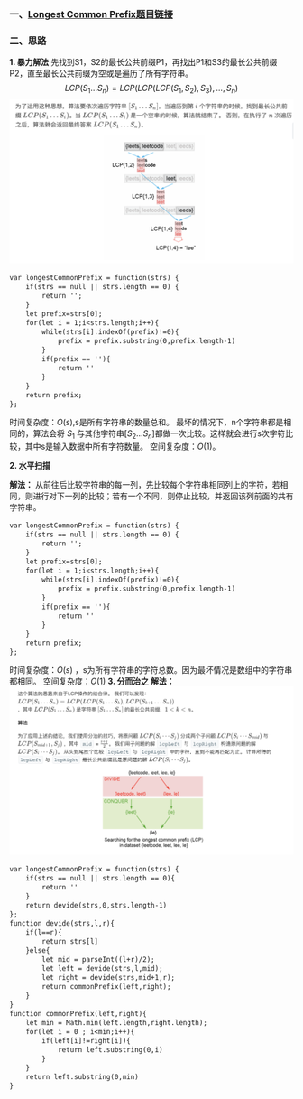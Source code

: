 ### 一、[Longest Common Prefix题目链接](https://leetcode-cn.com/problems/palindrome-number/)
### 二、思路
**1. 暴力解法**
先找到S1，S2的最长公共前缀P1，再找出P1和S3的最长公共前缀P2，直至最长公共前缀为空或是遍历了所有字符串。
$$LCP(S_1...S_n) = LCP(LCP(LCP(S_1,S_2),S_3),...,S_n)$$ 
![](./images/14.png)
```
var longestCommonPrefix = function(strs) {
    if(strs == null || strs.length == 0) {
        return '';
    }
    let prefix=strs[0];
    for(let i = 1;i<strs.length;i++){
        while(strs[i].indexOf(prefix)!=0){
            prefix = prefix.substring(0,prefix.length-1)
        }
        if(prefix == ''){
            return ''
        }
    }
    return prefix;
};
```
时间复杂度：$O(s)$,s是所有字符串的数量总和。
最坏的情况下，n个字符串都是相同的，算法会将 $S_1$ 与其他字符串$[S_2...S_n]$都做一次比较。这样就会进行s次字符比较，其中s是输入数据中所有字符数量。
空间复杂度：$O(1)$。

**2. 水平扫描**

**解法：**
从前往后比较字符串的每一列，先比较每个字符串相同列上的字符，若相同，则进行对下一列的比较；若有一个不同，则停止比较，并返回该列前面的共有字符串。

```
var longestCommonPrefix = function(strs) {
    if(strs == null || strs.length == 0) {
        return '';
    }
    let prefix=strs[0];
    for(let i = 1;i<strs.length;i++){
        while(strs[i].indexOf(prefix)!=0){
            prefix = prefix.substring(0,prefix.length-1)
        }
        if(prefix == ''){
            return ''
        }
    }
    return prefix;
};
```
时间复杂度：$O(s)$ ，s为所有字符串的字符总数。因为最坏情况是数组中的字符串都相同。
空间复杂度：$O(1)$
**3. 分而治之**
**解法：**
![](./images/14_1.png)
```
var longestCommonPrefix = function(strs) {
    if(strs == null || strs.length == 0){
        return ''
    }
    return devide(strs,0,strs.length-1)
};
function devide(strs,l,r){
    if(l==r){
        return strs[l]
    }else{
        let mid = parseInt((l+r)/2);
        let left = devide(strs,l,mid);
        let right = devide(strs,mid+1,r);
        return commonPrefix(left,right);
    }
}
function commonPrefix(left,right){
    let min = Math.min(left.length,right.length);
    for(let i = 0 ; i<min;i++){
        if(left[i]!=right[i]){
            return left.substring(0,i)
        }
    }
    return left.substring(0,min)
}
```